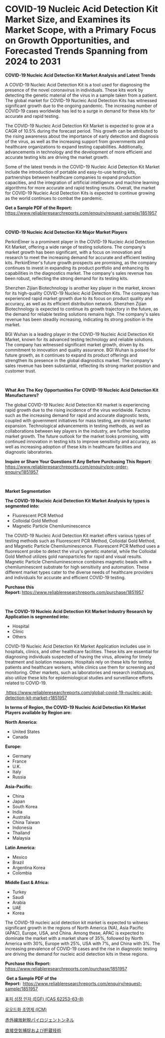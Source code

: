 <p><h1>COVID-19 Nucleic Acid Detection Kit Market Size, and Examines its Market Scope, with a Primary Focus on Growth Opportunities, and Forecasted Trends Spanning from 2024 to 2031</h1></p><p><strong>COVID-19 Nucleic Acid Detection Kit Market Analysis and Latest Trends</strong></p>
<p><p>A COVID-19 Nucleic Acid Detection Kit is a tool used for diagnosing the presence of the novel coronavirus in individuals. These kits work by detecting the genetic material of the virus in a sample taken from a patient. The global market for COVID-19 Nucleic Acid Detection Kits has witnessed significant growth due to the ongoing pandemic. The increasing number of COVID-19 cases worldwide has led to a surge in demand for these kits for accurate and rapid testing.</p><p>The COVID-19 Nucleic Acid Detection Kit Market is expected to grow at a CAGR of 10.5% during the forecast period. This growth can be attributed to the rising awareness about the importance of early detection and diagnosis of the virus, as well as the increasing support from governments and healthcare organizations to expand testing capabilities. Additionally, advancements in technology and the development of more efficient and accurate testing kits are driving the market growth.</p><p>Some of the latest trends in the COVID-19 Nucleic Acid Detection Kit Market include the introduction of portable and easy-to-use testing kits, partnerships between healthcare companies to expand production capacities, and the integration of artificial intelligence and machine learning algorithms for more accurate and rapid testing results. Overall, the market for COVID-19 Nucleic Acid Detection Kits is expected to continue growing as the world continues to combat the pandemic.</p></p>
<p><strong>Get a Sample PDF of the Report:&nbsp;</strong> <a href="https://www.reliableresearchreports.com/enquiry/request-sample/1851957">https://www.reliableresearchreports.com/enquiry/request-sample/1851957</a></p>
<p>&nbsp;</p>
<p><strong>COVID-19 Nucleic Acid Detection Kit Major Market Players</strong></p>
<p><p>PerkinElmer is a prominent player in the COVID-19 Nucleic Acid Detection Kit Market, offering a wide range of testing solutions. The company's market growth has been significant, with a focus on innovation and research to meet the increasing demand for accurate and efficient testing kits. PerkinElmer's future growth prospects are promising, as the company continues to invest in expanding its product portfolio and enhancing its capabilities in the diagnostics market. The company's sales revenue has been robust, reflecting the strong demand for its testing kits.</p><p>Shenzhen Zijian Biotechnology is another key player in the market, known for its high-quality COVID-19 Nucleic Acid Detection Kits. The company has experienced rapid market growth due to its focus on product quality and accuracy, as well as its efficient distribution network. Shenzhen Zijian Biotechnology is expected to continue its growth trajectory in the future, as the demand for reliable testing solutions remains high. The company's sales revenue has been steadily increasing, indicating its strong position in the market.</p><p>BGI Wuhan is a leading player in the COVID-19 Nucleic Acid Detection Kit Market, known for its advanced testing technology and reliable solutions. The company has witnessed significant market growth, driven by its commitment to innovation and quality assurance. BGI Wuhan is poised for future growth, as it continues to expand its product offerings and strengthen its presence in the global diagnostics market. The company's sales revenue has been substantial, reflecting its strong market position and customer trust.</p></p>
<p>&nbsp;</p>
<p><strong>What Are The Key Opportunities For COVID-19 Nucleic Acid Detection Kit Manufacturers?</strong></p>
<p><p>The global COVID-19 Nucleic Acid Detection Kit market is experiencing rapid growth due to the rising incidence of the virus worldwide. Factors such as the increasing demand for rapid and accurate diagnostic tests, coupled with government initiatives for mass testing, are driving market expansion. Technological advancements in testing methods, as well as collaborations between key players in the industry, are further boosting market growth. The future outlook for the market looks promising, with continued innovation in testing kits to improve sensitivity and accuracy, as well as increasing adoption of these kits in healthcare facilities and diagnostic laboratories.</p></p>
<p><strong>Inquire or Share Your Questions If Any Before Purchasing This Report:</strong> <a href="https://www.reliableresearchreports.com/enquiry/pre-order-enquiry/1851957">https://www.reliableresearchreports.com/enquiry/pre-order-enquiry/1851957</a></p>
<p>&nbsp;</p>
<p><strong>Market Segmentation</strong></p>
<p><strong>The COVID-19 Nucleic Acid Detection Kit Market Analysis by types is segmented into:</strong></p>
<p><ul><li>Fluorescent PCR Method</li><li>Colloidal Gold Method</li><li>Magnetic Particle Chemiluminescence</li></ul></p>
<p><p>The COVID-19 Nucleic Acid Detection Kit market offers various types of testing methods such as Fluorescent PCR Method, Colloidal Gold Method, and Magnetic Particle Chemiluminescence. Fluorescent PCR Method uses a fluorescent probe to detect the virus's genetic material, while the Colloidal Gold Method utilizes gold nanoparticles for rapid and visual results. Magnetic Particle Chemiluminescence combines magnetic beads with a chemiluminescent substrate for high sensitivity and automation. These different market types cater to the diverse needs of healthcare providers and individuals for accurate and efficient COVID-19 testing.</p></p>
<p><strong>Purchase this Report:&nbsp;</strong><a href="https://www.reliableresearchreports.com/purchase/1851957">https://www.reliableresearchreports.com/purchase/1851957</a></p>
<p>&nbsp;</p>
<p><strong>The COVID-19 Nucleic Acid Detection Kit Market Industry Research by Application is segmented into:</strong></p>
<p><ul><li>Hospital</li><li>Clinic</li><li>Others</li></ul></p>
<p><p>COVID-19 Nucleic Acid Detection Kit Market Application includes use in hospitals, clinics, and other healthcare facilities. These kits are essential for diagnosing individuals suspected of having the virus, allowing for timely treatment and isolation measures. Hospitals rely on these kits for testing patients and healthcare workers, while clinics use them for screening and monitoring. Other markets, such as laboratories and research institutions, also utilize these kits for epidemiological studies and surveillance efforts related to COVID-19.</p></p>
<p><a href="https://www.reliableresearchreports.com/global-covid-19-nucleic-acid-detection-kit-market-r1851957">&nbsp;https://www.reliableresearchreports.com/global-covid-19-nucleic-acid-detection-kit-market-r1851957</a></p>
<p><strong>In terms of Region, the COVID-19 Nucleic Acid Detection Kit Market Players available by Region are:</strong></p>
<p>
    <p> <strong> North America: </strong>
        <ul>
            <li>United States</li>
            <li>Canada</li>
        </ul>
        </p> 
    <p> <strong> Europe: </strong>
        <ul>
            <li>Germany</li>
            <li>France</li>
            <li>U.K.</li>
            <li>Italy</li>
            <li>Russia</li>
        </ul>
        </p> 
    <p> <strong> Asia-Pacific: </strong>
        <ul>
            <li>China</li>
            <li>Japan</li>
            <li>South Korea</li>
            <li>India</li>
            <li>Australia</li>
            <li>China Taiwan</li>
            <li>Indonesia</li>
            <li>Thailand</li>
            <li>Malaysia</li>
        </ul>
        </p> 
    <p> <strong> Latin America: </strong>
        <ul>
            <li>Mexico</li>
            <li>Brazil</li>
            <li>Argentina Korea</li>
            <li>Colombia</li>
        </ul>
        </p> 
    <p> <strong> Middle East & Africa: </strong>
        <ul>
            <li>Turkey</li>
            <li>Saudi</li>
            <li>Arabia</li>
            <li>UAE</li>
            <li>Korea</li>
        </ul>
    </p>
    </p>
<p><p>The COVID-19 nucleic acid detection kit market is expected to witness significant growth in the regions of North America (NA), Asia Pacific (APAC), Europe, USA, and China. Among these, APAC is expected to dominate the market with a market share of 35%, followed by North America with 30%, Europe with 25%, USA with 7%, and China with 3%. The increasing prevalence of COVID-19 cases and the rise in diagnostic testing are driving the demand for nucleic acid detection kits in these regions.</p></p>
<p><strong>Purchase this Report: </strong><a href="https://www.reliableresearchreports.com/purchase/1851957">https://www.reliableresearchreports.com/purchase/1851957</a></p>
<p>&nbsp;<strong>Get a Sample PDF of the Report:&nbsp;&nbsp;</strong><a href="https://www.reliableresearchreports.com/enquiry/request-sample/1851957">https://www.reliableresearchreports.com/enquiry/request-sample/1851957</a></p>
<p><strong></strong></p>
<p><p><a href="https://medium.com/@achimcoteanu1/%ED%91%9C%ED%94%BC-%EC%84%B1%EC%9E%A5-%EC%9D%B8%EC%9E%90-egf-cas-62253-63-8-%EC%8B%9C%EC%9E%A5-%EA%B7%9C%EB%AA%A8%EB%8A%94-%EA%B8%80%EB%A1%9C%EB%B2%8C-%EC%82%B0%EC%97%85%EC%97%90%EC%84%9C-%EC%B5%9C%EA%B3%A0%EC%9D%98-%EB%A7%88%EC%BC%80%ED%8C%85-%EC%B1%84%EB%84%90%EC%9D%84-%EB%B3%B4%EC%97%AC%EC%A4%8D%EB%8B%88%EB%8B%A4-d3f12ffcc2f8">표피 성장 인자 (EGF) (CAS 62253-63-8)</a></p><p><a href="https://medium.com/@joananitzsche/%EC%9A%94%EC%98%A4%EB%93%9C%ED%99%94-%EB%90%9C-%EB%8C%80%EC%A1%B0-%EB%A7%A4%EC%B2%B4-icm-%EC%8B%9C%EC%9E%A5-%EB%B6%84%EC%84%9D-cagr-%EC%8B%9C%EC%9E%A5-%EC%84%B8%EB%B6%84%ED%99%94-%EB%B0%8F-%EC%84%B8%EA%B3%84-%EC%82%B0%EC%97%85-%EA%B0%9C%EC%9A%94-544039276c84">요오드화 조영제 (ICM)</a></p><p><a href="https://medium.com/@munroco657/%E8%B5%A4%E5%A4%96%E7%B7%9A%E8%BC%BB%E5%B0%84%E9%99%A4%E8%8F%8C%E3%83%88%E3%83%B3%E3%83%8D%E3%83%AB%E5%B8%82%E5%A0%B4%E5%B1%95%E6%9C%9B-%E7%94%A3%E6%A5%AD%E6%A6%82%E8%A6%81%E3%81%A8%E4%BA%88%E6%B8%AC-2024%E5%B9%B4%E3%81%8B%E3%82%892031%E5%B9%B4-7e7519922083">赤外線放射脱パイロジェントンネル</a></p><p><a href="https://medium.com/@reannakling/%E7%9B%B4%E6%8E%A5%E3%82%A8%E3%82%A2%E3%82%AD%E3%83%A3%E3%83%97%E3%83%81%E3%83%A3%E3%83%BC%E3%81%8A%E3%82%88%E3%81%B3%E3%82%B9%E3%83%88%E3%83%AC%E3%83%BC%E3%82%B8%E6%8A%80%E8%A1%93%E3%81%AE%E5%B8%82%E5%A0%B4%E5%88%86%E6%9E%90-%E3%81%9D%E3%81%AEcagr-%E5%B8%82%E5%A0%B4%E3%82%BB%E3%82%B0%E3%83%A1%E3%83%B3%E3%83%86%E3%83%BC%E3%82%B7%E3%83%A7%E3%83%B3-%E3%81%8A%E3%82%88%E3%81%B3%E3%82%B0%E3%83%AD%E3%83%BC%E3%83%90%E3%83%AB%E7%94%A3%E6%A5%AD%E6%A6%82%E8%A6%81-c2d42b13bb2a">直接空気捕捉および貯蔵技術</a></p></p>